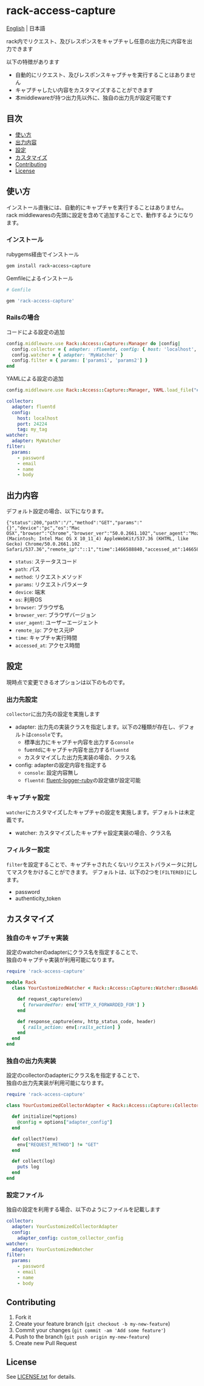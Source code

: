 # rack-access-capture

[English](README.md) | 日本語

rack内でリクエスト、及びレスポンスをキャプチャし任意の出力先に内容を出力できます

以下の特徴があります

* 自動的にリクエスト、及びレスポンスキャプチャを実行することはありません
* キャプチャしたい内容をカスタマイズすることができます
* 本middlewareが持つ出力先以外に、独自の出力先が設定可能です

## 目次 ##

* [使い方](#使い方)
* [出力内容](#出力内容)
* [設定](#設定)
* [カスタマイズ](#カスタマイズ)
* [Contributing](#contributing)
* [License](#license)

## 使い方 ##

インストール直後には、自動的にキャプチャを実行することはありません。  
rack middlewaresの先頭に設定を含めて追加することで、動作するようになります。

### インストール ###

rubygems経由でインストール

```ruby
gem install rack-access-capture
```

Gemfileによるインストール

```ruby
# Gemfile

gem 'rack-access-capture'
```

### Railsの場合 ###

コードによる設定の追加

```ruby
config.middleware.use Rack::Access::Capture::Manager do |config|
  config.collector = { adapter: :fluentd, config: { host: 'localhost', port: 24224, tag: 'mytag'} }
  config.watcher = { adapter: 'MyWatcher' }
  config.filter = { params: ['params1', 'params2'] }
end
```

YAMLによる設定の追加

```ruby
config.middleware.use Rack::Access::Capture::Manager, YAML.load_file("#{Rails.root}/config/rack.yml")
```

```yaml
collector:
  adapter: fluentd
  config:
    host: localhost
    port: 24224
    tag: my_tag
watcher:
  adapter: MyWatcher
filter:
  params:
    - password
    - email
    - name
    - body
```

## 出力内容 ##

デフォルト設定の場合、以下になります。

```
{"status":200,"path":"/","method":"GET","params":"{}","device":"pc","os":"Mac OSX","browser":"Chrome","browser_ver":"50.0.2661.102","user_agent":"Mozilla/5.0 (Macintosh; Intel Mac OS X 10_11_4) AppleWebKit/537.36 (KHTML, like Gecko) Chrome/50.0.2661.102 Safari/537.36","remote_ip":"::1","time":1466588840,"accessed_at":1466588840}
```

* ``status``: ステータスコード
* ``path``: パス
* ``method``: リクエストメソッド
* ``params``: リクエストパラメータ
* ``device``: 端末
* ``os``: 利用OS
* ``browser``: ブラウザ名
* ``browser_ver``: ブラウザバージョン
* ``user_agent``: ユーザーエージェント
* ``remote_ip``: アクセス元IP
* ``time``: キャプチャ実行時間
* ``accessed_at``: アクセス時間

## 設定 ##

現時点で変更できるオプションは以下のものです。

### 出力先設定 ###

``collector``に出力先の設定を実施します

* adapter: 出力先の実装クラスを指定します。以下の2種類が存在し、デフォルトは``console``です。
    * 標準出力にキャプチャ内容を出力する``console``
    * fuentdにキャプチャ内容を出力する``fluentd``
    * カスタマイズした出力先実装の場合、クラス名
* config: adapterの設定内容を指定する
    * ``console``: 設定内容無し
    * ``fluentd``: [fluent-logger-ruby](https://github.com/fluent/fluent-logger-ruby)の設定値が設定可能

### キャプチャ設定 ###

``watcher``にカスタマイズしたキャプチャの設定を実施します。デフォルトは未定義です。

* watcher: カスタマイズしたキャプチャ設定実装の場合、クラス名

### フィルター設定 ###

``filter``を設定することで、キャプチャされたくないリクエストパラメータに対してマスクをかけることができます。
デフォルトは、以下の2つを``[FILTERED]``にします。

* password
* authenticity_token

## カスタマイズ ##

### 独自のキャプチャ実装 ###

設定のwatcherのadapterにクラス名を指定することで、  
独自のキャプチャ実装が利用可能になります。

```ruby
require 'rack-access-capture'

module Rack
  class YourCustomizedWatcher < Rack::Access::Capture::Watcher::BaseAdapter

    def request_capture(env)
      { forwardedfor: env['HTTP_X_FORWARDED_FOR'] }
    end

    def response_capture(env, http_status_code, header)
      { rails_action: env[:rails_action] }
    end
  end
end
```

### 独自の出力先実装 ###

設定のcollectorのadapterにクラス名を指定することで、  
独自の出力先実装が利用可能になります。

```ruby
require 'rack-access-capture'

class YourCustomizedCollectorAdapter < Rack::Access::Capture::Collector::AbstractAdapter

  def initialize(*options)
    @config = options["adapter_config"]
  end

  def collect?(env)
    env["REQUEST_METHOD"] != "GET"
  end

  def collect(log)
    puts log
  end
end

```

### 設定ファイル ###

独自の設定を利用する場合、以下のようにファイルを記載します

```yaml
collector:
  adapter: YourCustomizedCollectorAdapter
  config:
    adapter_config: custom_collector_config
watcher:
  adapter: YourCustomizedWatcher
filter:
  params:
    - password
    - email
    - name
    - body
```

## Contributing ##

1. Fork it
2. Create your feature branch (`git checkout -b my-new-feature`)
3. Commit your changes (`git commit -am 'Add some feature'`)
4. Push to the branch (`git push origin my-new-feature`)
5. Create new Pull Request

## License ##

See [LICENSE.txt](LICENSE.txt) for details.
